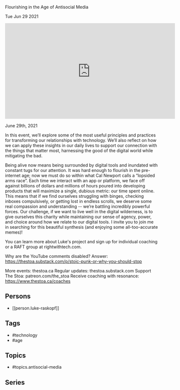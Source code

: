 

 Flourishing in the Age of Antisocial Media

Tue Jun 29 2021

<iframe width="560" height="315" src="https://www.youtube.com/embed/-aeuJZFgCO8" title="Getting Right With Technology: Flourishing in the Age of Antisocial Media w/ Luke Raskopf" frameborder="0" allow="accelerometer; autoplay; clipboard-write; encrypted-media; gyroscope; picture-in-picture" allowfullscreen ></iframe>

June 29th, 2021

In this event, we’ll explore some of the most useful principles and practices for transforming our relationships with technology. We’ll also reflect on how we can apply these insights in our daily lives to support our connection with the things that matter most, harnessing the good of the digital world while mitigating the bad.

Being alive now means being surrounded by digital tools and inundated with constant tugs for our attention. It was hard enough to flourish in the pre-internet age; now we must do so within what Cal Newport calls a “lopsided arms race”. Each time we interact with an app or platform, we face off against billions of dollars and millions of hours poured into developing products that will maximize a single, dubious metric: our time spent online. This means that if we find ourselves struggling with binges, checking inboxes compulsively, or getting lost in endless scrolls, we deserve some real compassion and understanding -- we’re battling incredibly powerful forces. Our challenge, if we want to live well in the digital wilderness, is to give ourselves this charity while maintaining our sense of agency, power, and choice around how we relate to our digital tools. I invite you to join me in searching for this beautiful synthesis (and enjoying some all-too-accurate memes)!

You can learn more about Luke's project and sign up for individual coaching or a RAFT group at rightwithtech.com.

Why are the YouTube comments disabled? Answer: https://thestoa.substack.com/p/stoic-punk-or-why-you-should-stop

More events: thestoa.ca
Regular updates: thestoa.substack.com
Support The Stoa: patreon.com/the_stoa
Receive coaching with resonance: https://www.thestoa.ca/coaches

## Persons

- [[person.luke-raskopf]]

## Tags

- #technology
- #age

## Topics

- #topics.antisocial-media

## Series



